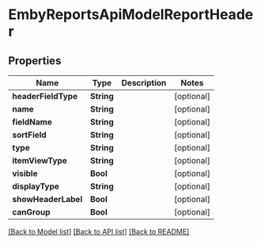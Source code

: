 # EmbyReportsApiModelReportHeader

## Properties
Name | Type | Description | Notes
------------ | ------------- | ------------- | -------------
**headerFieldType** | **String** |  | [optional] 
**name** | **String** |  | [optional] 
**fieldName** | **String** |  | [optional] 
**sortField** | **String** |  | [optional] 
**type** | **String** |  | [optional] 
**itemViewType** | **String** |  | [optional] 
**visible** | **Bool** |  | [optional] 
**displayType** | **String** |  | [optional] 
**showHeaderLabel** | **Bool** |  | [optional] 
**canGroup** | **Bool** |  | [optional] 

[[Back to Model list]](../README.md#documentation-for-models) [[Back to API list]](../README.md#documentation-for-api-endpoints) [[Back to README]](../README.md)


